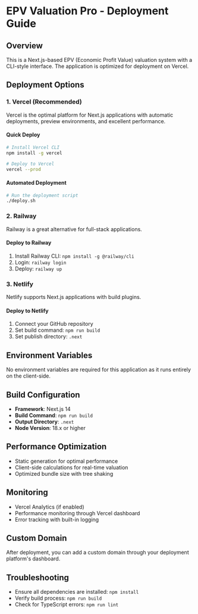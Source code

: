 # EPV Valuation Pro - Deployment Guide

## Overview
This is a Next.js-based EPV (Economic Profit Value) valuation system with a CLI-style interface. The application is optimized for deployment on Vercel.

## Deployment Options

### 1. Vercel (Recommended)
Vercel is the optimal platform for Next.js applications with automatic deployments, preview environments, and excellent performance.

#### Quick Deploy
```bash
# Install Vercel CLI
npm install -g vercel

# Deploy to Vercel
vercel --prod
```

#### Automated Deployment
```bash
# Run the deployment script
./deploy.sh
```

### 2. Railway
Railway is a great alternative for full-stack applications.

#### Deploy to Railway
1. Install Railway CLI: `npm install -g @railway/cli`
2. Login: `railway login`
3. Deploy: `railway up`

### 3. Netlify
Netlify supports Next.js applications with build plugins.

#### Deploy to Netlify
1. Connect your GitHub repository
2. Set build command: `npm run build`
3. Set publish directory: `.next`

## Environment Variables
No environment variables are required for this application as it runs entirely on the client-side.

## Build Configuration
- **Framework**: Next.js 14
- **Build Command**: `npm run build`
- **Output Directory**: `.next`
- **Node Version**: 18.x or higher

## Performance Optimization
- Static generation for optimal performance
- Client-side calculations for real-time valuation
- Optimized bundle size with tree shaking

## Monitoring
- Vercel Analytics (if enabled)
- Performance monitoring through Vercel dashboard
- Error tracking with built-in logging

## Custom Domain
After deployment, you can add a custom domain through your deployment platform's dashboard.

## Troubleshooting
- Ensure all dependencies are installed: `npm install`
- Verify build process: `npm run build`
- Check for TypeScript errors: `npm run lint`
